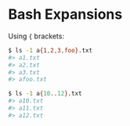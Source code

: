 # Bash Expansions

Using `{` brackets:

```sh
$ ls -1 a{1,2,3,foo}.txt
#> a1.txt
#> a2.txt
#> a3.txt
#> afoo.txt

$ ls -1 a{10..12}.txt
#> a10.txt
#> a11.txt
#> a12.txt
```

